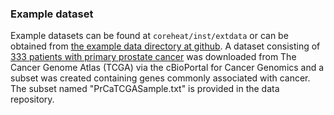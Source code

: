 ### Example dataset

Example datasets can be found at `coreheat/inst/extdata` or can be obtained from [the example data directory at github](https://gitlab.utu.fi/dhajam/biocpr/-/tree/master/data).
A dataset consisting of [333 patients with primary prostate cancer](https://www.cbioportal.org/study/summary?id=prad_tcga_pub) was downloaded from The Cancer Genome Atlas (TCGA) via the cBioPortal for Cancer Genomics and a subset was created containing genes commonly associated with cancer. The subset named "PrCaTCGASample.txt" is provided in the data repository.
